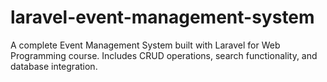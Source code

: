 # laravel-event-management-system
A complete Event Management System built with Laravel for Web Programming course.  Includes CRUD operations, search functionality, and database integration.
